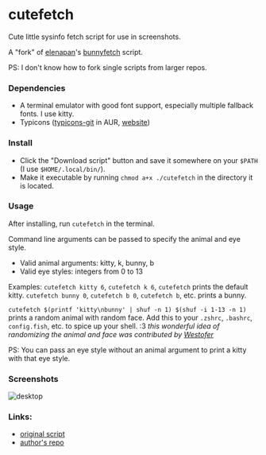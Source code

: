 # cutefetch
Cute little sysinfo fetch script for use in screenshots.

A "fork" of [elenapan](https://github.com/elenapan)'s [bunnyfetch](https://github.com/elenapan/dotfiles/blob/master/bin/bunnyfetch) script.

PS: I don't know how to fork single scripts from larger repos.

### Dependencies
- A terminal emulator with good font support, especially multiple fallback fonts. I use kitty.
- Typicons ([typicons-git](http://aur.archlinux.org/packages/ttf-typicons) in AUR, [website](https://www.s-ings.com/typicons/))

### Install
- Click the "Download script" button and save it somewhere on your `$PATH` (I use `$HOME/.local/bin/`).
- Make it executable by running `chmod a+x ./cutefetch` in the directory it is located.

### Usage
After installing, run `cutefetch` in the terminal.

Command line arguments can be passed to specify the animal and eye style.
- Valid animal arguments: kitty, k, bunny, b
- Valid eye styles: integers from 0 to 13

Examples: `cutefetch kitty 6`, `cutefetch k 6`, `cutefetch` prints the default kitty.
`cutefetch bunny 0`, `cutefetch b 0`, `cutefetch b`, etc. prints a bunny.

`cutefetch $(printf 'kitty\nbunny' | shuf -n 1) $(shuf -i 1-13 -n 1)` prints a random animal with random face. Add this to your `.zshrc`, `.bashrc`, `config.fish`, etc. to spice up your shell. :3
*this wonderful idea of randomizing the animal and face was contributed by [Westofer](https://github.com/westofer)*

PS: You can pass an eye style without an animal argument to print a kitty with that eye style.

### Screenshots

![desktop](https://imgur.com/tX8Fqt4.png)

### Links:
- [original script](https://github.com/elenapan/dotfiles/blob/master/bin/bunnyfetch)
- [author's repo](https://github.com/elenapan/dotfiles/)
